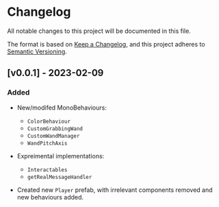 # Changelog

All notable changes to this project will be documented in this file.

The format is based on [Keep a Changelog](https://keepachangelog.com/en/1.0.0/),
and this project adheres to [Semantic Versioning](https://semver.org/spec/v2.0.0.html).

## [v0.0.1] - 2023-02-09
### Added
- New/modifed MonoBehaviours:
  - `ColorBehaviour`
  - `CustomGrabbingWand`
  - `CustomWandManager`
  - `WandPitchAxis`

- Expreimental implementations:
  - `Interactables`
  - `getRealMessageHandler`
  
- Created new `Player` prefab, with irrelevant components removed and new behaviours added.
